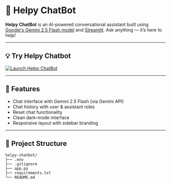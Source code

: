 # 🤖 Helpy ChatBot

**Helpy ChatBot** is an AI-powered conversational assistant built using [Google's Gemini 2.5 Flash model](https://ai.google.dev/) and [Streamlit](https://streamlit.io/). Ask anything — it’s here to help!

---
## 💡 Try Helpy Chatbot
[![Launch Helpy ChatBot](https://img.shields.io/badge/🚀%20Launch%20Helpy%20ChatBot%20App-Streamlit-red?style=for-the-badge&logo=streamlit)](https://chanaka-chatbot.streamlit.app/)

---
## 🚀 Features

- Chat interface with Gemini 2.5 Flash (via Gemini API)
- Chat history with user & assistant roles
- Reset chat functionality
- Clean dark-mode interface
- Responsive layout with sidebar branding

---

## 📁 Project Structure

```
helpy-chatbot/
├── .env
├── .gitignore
├── app.py
├── requirements.txt
└── README.md

```

